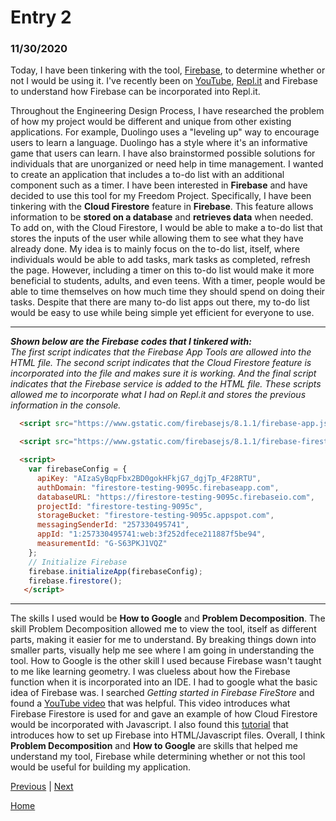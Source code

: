 # Entry 2
### 11/30/2020

Today, I have been tinkering with the tool, [Firebase](https://firebase.google.com), to determine whether or not I would be using it. I've recently been on [YouTube](https://www.youtube.com/results?search_query=javascript+firebase), [Repl.it](https://repl.it/) and Firebase to understand how Firebase can be incorporated into Repl.it.

Throughout the Engineering Design Process, I have researched the problem of how my project would be different and unique from other existing applications. For example, Duolingo uses a "leveling up" way to encourage users to learn a language. Duolingo has a style where it's an informative game that users can learn. I have also brainstormed possible solutions for individuals that are unorganized or need help in time management. I wanted to create an application that includes a to-do list with an additional component such as a timer. I have been interested in **Firebase** and have decided to use this tool for my Freedom Project. Specifically, I have been tinkering with the **Cloud Firestore** feature in **Firebase**. This feature allows information to be **stored on a database** and **retrieves data** when needed. To add on, with the Cloud Firestore, I would be able to make a to-do list that stores the inputs of the user while allowing them to see what they have already done. My idea is to mainly focus on the to-do list, itself, where individuals would be able to add tasks, mark tasks as completed, refresh the page. However, including a timer on this to-do list would make it more beneficial to students, adults, and even teens. With a timer, people would be able to time themselves on how much time they should spend on doing their tasks. Despite that there are many to-do list apps out there, my to-do list would be easy to use while being simple yet efficient for everyone to use. 
____
***Shown below are the Firebase codes that I tinkered with:***
<br>
*The first script indicates that the Firebase App Tools are allowed into the HTML file. The second script indicates that the Cloud Firestore feature is incorporated into the file and makes sure it is working. And the final script indicates that the Firebase service is added to the HTML file. These scripts allowed me to incorporate what I had on Repl.it and stores the previous information in the console.*
```HTML
  <script src="https://www.gstatic.com/firebasejs/8.1.1/firebase-app.js"></script>
```
```HTML
  <script src="https://www.gstatic.com/firebasejs/8.1.1/firebase-firestore.js"></script>
```
```HTML
  <script>
    var firebaseConfig = {
      apiKey: "AIzaSyBqpFbx2BD0gokHFkjG7_dgjTp_4F28RTU",
      authDomain: "firestore-testing-9095c.firebaseapp.com",
      databaseURL: "https://firestore-testing-9095c.firebaseio.com",
      projectId: "firestore-testing-9095c",
      storageBucket: "firestore-testing-9095c.appspot.com",
      messagingSenderId: "257330495741",
      appId: "1:257330495741:web:3f252dfece211887f5be94",
      measurementId: "G-S63PKJ1VQZ"
    };
    // Initialize Firebase
    firebase.initializeApp(firebaseConfig);
    firebase.firestore();
   </script>
```
___
The skills I used would be **How to Google** and **Problem Decomposition**. The skill Problem Decomposition allowed me to view the tool, itself as different parts, making it easier for me to understand. By breaking things down into smaller parts, visually help me see where I am going in understanding the tool. How to Google is the other skill I used because Firebase wasn't taught to me like learning geometry. I was clueless about how the Firebase function when it is incorporated into an IDE. I had to google what the basic idea of Firebase was. I searched *Getting started in Firebase FireStore* and found a [YouTube video](https://www.youtube.com/watch?v=2Vf1D-rUMwE) that was helpful. This video introduces what Firebase Firestore is used for and gave an example of how Cloud Firestore would be incorporated with Javascript. I also found this [tutorial](https://www.skcript.com/svr/web-app-using-html-js-firebase-part-1/) that introduces how to set up Firebase into HTML/Javascript files. Overall, I think **Problem Decomposition** and **How to Google** are skills that helped me understand my tool, Firebase while determining whether or not this tool would be useful for building my application.



[Previous](entry01.md) | [Next](entry03.md)

[Home](../README.md)
